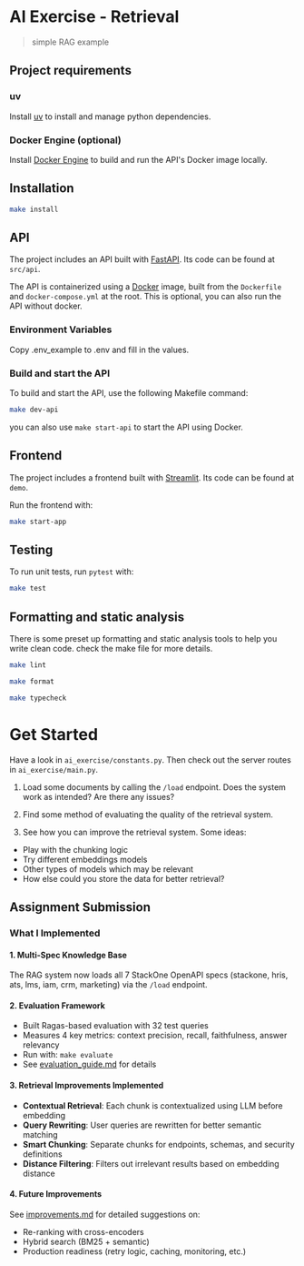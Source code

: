 # AI Exercise - Retrieval

> simple RAG example

## Project requirements

### uv

Install [uv](https://docs.astral.sh/uv/getting-started/installation/) to install and manage python dependencies.

### Docker Engine (optional)

Install [Docker Engine](https://docs.docker.com/engine/install/) to build and run the API's Docker image locally.

## Installation

```bash
make install
```

## API

The project includes an API built with [FastAPI](https://fastapi.tiangolo.com/). Its code can be found at `src/api`.

The API is containerized using a [Docker](https://docs.docker.com/get-started/) image, built from the `Dockerfile` and `docker-compose.yml` at the root. This is optional, you can also run the API without docker.

### Environment Variables

Copy .env_example to .env and fill in the values.

### Build and start the API

To build and start the API, use the following Makefile command:

```bash
make dev-api
```

you can also use `make start-api` to start the API using Docker.

## Frontend

The project includes a frontend built with [Streamlit](https://streamlit.io/). Its code can be found at `demo`.

Run the frontend with:

```bash
make start-app
```

## Testing

To run unit tests, run `pytest` with:

```bash
make test
```

## Formatting and static analysis

There is some preset up formatting and static analysis tools to help you write clean code. check the make file for more details.

```bash
make lint
```

```bash
make format
```

```bash
make typecheck
```

# Get Started

Have a look in `ai_exercise/constants.py`. Then check out the server routes in `ai_exercise/main.py`. 

1. Load some documents by calling the `/load` endpoint. Does the system work as intended? Are there any issues?

2. Find some method of evaluating the quality of the retrieval system.

3. See how you can improve the retrieval system. Some ideas:
- Play with the chunking logic
- Try different embeddings models
- Other types of models which may be relevant
- How else could you store the data for better retrieval?

## Assignment Submission

### What I Implemented

#### 1. Multi-Spec Knowledge Base
The RAG system now loads all 7 StackOne OpenAPI specs (stackone, hris, ats, lms, iam, crm, marketing) via the `/load` endpoint.

#### 2. Evaluation Framework
- Built Ragas-based evaluation with 32 test queries
- Measures 4 key metrics: context precision, recall, faithfulness, answer relevancy
- Run with: `make evaluate`
- See [evaluation_guide.md](evaluation_guide.md) for details

#### 3. Retrieval Improvements Implemented
- **Contextual Retrieval**: Each chunk is contextualized using LLM before embedding
- **Query Rewriting**: User queries are rewritten for better semantic matching
- **Smart Chunking**: Separate chunks for endpoints, schemas, and security definitions
- **Distance Filtering**: Filters out irrelevant results based on embedding distance

#### 4. Future Improvements
See [improvements.md](improvements.md) for detailed suggestions on:
- Re-ranking with cross-encoders
- Hybrid search (BM25 + semantic)
- Production readiness (retry logic, caching, monitoring, etc.)